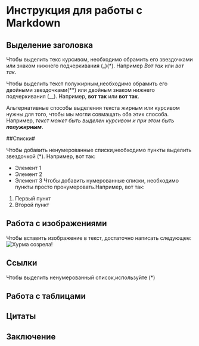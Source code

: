 # Инструкция для работы с Markdown

## Выделение заголовка

Чтобы выделить текс курсивом, необходимо обрамить его звездочками или знаком нижнего подчеркивания (_)(*). Например *Вот так* или _вот так_.

Чтобы выделить текст полужирным,необходимо обрамить его двойными звездочками(**) или двойным знаком нижнего подчеркивания (__). Например, **вот так** или __вот так__.

Альтернативные способы выделения текста жирным или курсивом нужны для того, чтобы мы могли совмащать оба этих способа. Например, _текст может быть выделен курсивом и при этом быть **полужирным**_.

##Списки#


Чтобы добавить ненумерованные списки,необходимо пункты выделить звездочкой (*). Например, вот так:
* Элемент 1
* Элемент 2
* Элемент 3
Чтобы добавить нумерованные списки, необходимо пункты просто пронумеровать.Например, вот так:
1. Первый пункт
2. Второй пункт


## Работа с изображениями

Чтобы вставить изображение в текст, достаточно написать следующее:![Хурма созрела!](Хурма.jpg)

## Ссылки

Чтобы выделить ненумерованный список,используйте (*)

## Работа с таблицами

## Цитаты

## Заключение
